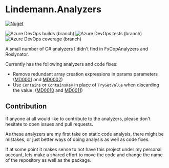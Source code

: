 # Lindemann.Analyzers
[![Nuget](https://img.shields.io/nuget/v/Lindemann.Analyzers)](https://www.nuget.org/packages/Lindemann.Analyzers)

![Azure DevOps builds (branch)](https://img.shields.io/azure-devops/build/mikaellindemann/lindemann/4/master)
![Azure DevOps tests (branch)](https://img.shields.io/azure-devops/tests/mikaellindemann/lindemann/4/master)
![Azure DevOps coverage (branch)](https://img.shields.io/azure-devops/coverage/mikaellindemann/lindemann/4/master)

A small number of C# analyzers I didn't find in FxCopAnalyzers and Roslynator.

Currently has the following analyzers and code fixes:

* Remove redundant array creation expressions in params parameters ([MD0001](docs/analyzers/MD0001.md) and [MD0002](docs/analyzers/MD0002.md))
* Use `Contains` or `ContainsKey` in place of `TryGetValue` when discarding the value. ([MD0010](docs/analyzers/MD0010) and [MD0011](docs/analyzers/MD0011.md))

## Contribution
If anyone at all would like to contribute to the analyzers, please don't hesitate to open issues and pull requests.

As these analyzers are my first take on static code analysis, there might be mistakes, or just better ways of doing analysis as well as code fixes.

If at some point it makes sense to not have this project under my personal account, lets make a shared effort to move the code and change the name of the repository as well as the package.
